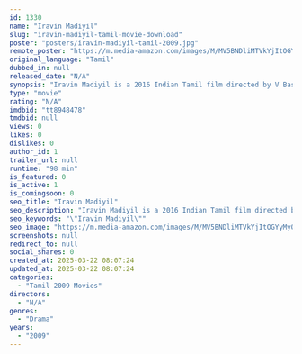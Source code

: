 ```yaml
---
id: 1330
name: "Iravin Madiyil"
slug: "iravin-madiyil-tamil-movie-download"
poster: "posters/iravin-madiyil-tamil-2009.jpg"
remote_poster: "https://m.media-amazon.com/images/M/MV5BNDliMTVkYjItOGYyMy00NzRhLTg2ZjktZjZiMWIzOGFhYjYxXkEyXkFqcGdeQXVyNTM3MDMyMDQ@._V1_SX300.jpg"
original_language: "Tamil"
dubbed_in: null
released_date: "N/A"
synopsis: "Iravin Madiyil is a 2016 Indian Tamil film directed by V Bashkar and produced by V.S.Baskaran. The fim stars Vijay Adithiya, Nisha, Saravanan and Asha in the lead roles. The film had musical score by Rajesh. Watch the full movie I..."
type: "movie"
rating: "N/A"
imdbid: "tt8948478"
tmdbid: null
views: 0
likes: 0
dislikes: 0
author_id: 1
trailer_url: null
runtime: "98 min"
is_featured: 0
is_active: 1
is_comingsoon: 0
seo_title: "Iravin Madiyil"
seo_description: "Iravin Madiyil is a 2016 Indian Tamil film directed by V Bashkar and produced by V.S.Baskaran. The fim stars Vijay Adithiya, Nisha, Saravanan and Asha in the lead roles. The film had musical score by Rajesh. Watch the full movie I..."
seo_keywords: "\"Iravin Madiyil\""
seo_image: "https://m.media-amazon.com/images/M/MV5BNDliMTVkYjItOGYyMy00NzRhLTg2ZjktZjZiMWIzOGFhYjYxXkEyXkFqcGdeQXVyNTM3MDMyMDQ@._V1_SX300.jpg"
screenshots: null
redirect_to: null
social_shares: 0
created_at: 2025-03-22 08:07:24
updated_at: 2025-03-22 08:07:24
categories:
  - "Tamil 2009 Movies"
directors:
  - "N/A"
genres:
  - "Drama"
years:
  - "2009"
---
```

